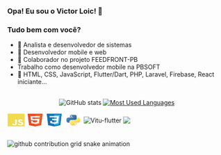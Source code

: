 ### Opa! Eu sou o Victor Loic! 👋
### Tudo bem com você?


- 🔭 Analista e desenvolvedor de sistemas
- 🌱 Desenvolvedor mobile e web
- 👯 Colaborador no projeto FEEDFRONT-PB
- Trabalho como desenvolvedor mobile na PBSOFT
- 💬 HTML, CSS, JavaScript, Flutter/Dart, PHP, Laravel, Firebase, React iniciante...

<div style="text-align: center;" align="center">
  <br>
  <img src="https://github-readme-stats-git-masterrstaa-rickstaa.vercel.app/api?username=Vitu26&hide_title=true&show_icons=true&include_all_commits=false&count_private=true&line_height=25&hide=issues&bg_color=000&title_color=FF00F6&text_color=FFF&border_radius=3&border_color=36123c&icon_color=FF00F6&theme=jolly" alt="GitHub stats">

  <a href="https://github.com/Vitu26/github-readme-stats">
    <img src="https://github-readme-stats-git-masterrstaa-rickstaa.vercel.app/api/top-langs/?username=Vitu26&line_height=10&card_width=290&layout=compact&hide_title=false&count_private=true&langs_count=4&show_icons=true&title_color=FF00F6&hide=html,css&bg_color=000&text_color=8B8B8B&border_radius=3&border_color=561760&count_private=true" alt="Most Used Languages">
  </a>
</div>
<div style="display: inline_block"><br>
  <img align="center" alt="Vitu-Js" height="30" width="40" src="https://raw.githubusercontent.com/devicons/devicon/master/icons/javascript/javascript-plain.svg">
 
  
  <img align="center" alt="Vitu-HTML" height="30" width="40" src="https://raw.githubusercontent.com/devicons/devicon/master/icons/html5/html5-original.svg">
  <img align="center" alt="Vitu-CSS" height="30" width="40" src="https://raw.githubusercontent.com/devicons/devicon/master/icons/css3/css3-original.svg">
  <img align="center" alt="Vitu-Python" height="30" width="40" src="https://raw.githubusercontent.com/devicons/devicon/master/icons/python/python-original.svg">
  <img align="center" alt="Vitu-flutter" height="30" width="40" src="https://cdn.jsdelivr.net/gh/devicons/devicon/icons/flutter/flutter-plain.svg">
  <img align= "center" alt-"Vitu-PHP" height="30" widht="40" src="https://cdn.jsdelivr.net/gh/devicons/devicon/icons/php/php-original.svg">
  
</div>



 ##

 <picture align="center">
  <source media="(prefers-color-scheme: dark)" srcset="https://raw.githubusercontent.com/Vitu26/Vitu26/output/github-contribuition-grid-snake-dark.svg">
  <source media="(prefers-color-scheme: light)" srcset="https://raw.githubusercontent.com/Vitu26/Vitu26/output/github-activity-grid-snake-dark.svg">
  <img align="center" alt="github contribution grid snake animation" src="https://raw.githubusercontent.com/Vitu26/Vitu26/output/github-activity-grid-snake.svg">
</picture>


